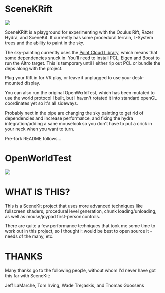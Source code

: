 SceneKRift
===========

[![](http://rototyping.com/AltroHello.png)](http://rototyping.com/AltroHello.png)

SceneKRift is a playground for experimenting with the Oculus Rift, Razer Hydra, and SceneKit. It currently has some procedural terrain, L-System trees and the ability to paint in the sky.

The sky-painting currently uses the [Point Cloud Library](http://pointclouds.org/), which means that some dependencies snuck in. You'll need to install PCL, Eigen and Boost to run the Altro target. This is temporary until I either rip out PCL or bundle the deps along with the project.

Plug your Rift in for VR play, or leave it unplugged to use your desk-mounted display.

You can also run the original OpenWorldTest, which has been mutated to use the world protocol I built, but I haven't rotated it into standard openGL coordinates yet so it's all sideways.

Probably next in the pipe are changing the sky painting to get rid of dependencies and increase performance, and fixing the hydra integration/adding a sane mouselook so you don't have to put a crick in your neck when you want to turn.

Pre-fork README follows...

OpenWorldTest
=============


[![](https://lh4.googleusercontent.com/-f62ZF5u1IIw/UPMZluT2lVI/AAAAAAAABAQ/dZnO8cYG_aI/s1409/Screen%2520Shot%25202013-01-12%2520at%252023.56.56.png)](https://lh4.googleusercontent.com/-f62ZF5u1IIw/UPMZluT2lVI/AAAAAAAABAQ/dZnO8cYG_aI/s1409/Screen%2520Shot%25202013-01-12%2520at%252023.56.56.png)


WHAT IS THIS?
=============

This is a SceneKit project that uses more advanced techniques like fullscreen shaders, procedural level generation, chunk loading/unloading, as well as mouse/joypad first-person controls.

There are quite a few performance techniques that took me some time to work out in this project, so I thought it would be best to open source it - needs of the many, etc.


THANKS
=============

Many thanks go to the following people, without whom I'd never have got this far with SceneKit:

Jeff LaMarche, Tom Irving, Wade Tregaskis, and Thomas Goossens
